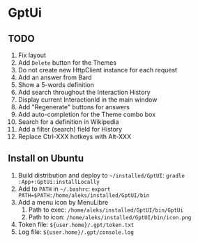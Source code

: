# GptUi

## TODO

1. Fix layout
2. Add `Delete` button for the Themes
3. Do not create new HttpClient instance for each request
4. Add an answer from Bard
5. Show a 5-words definition
6. Add search throughout the Interaction History
7. Display current InteractionId in the main window
8. Add "Regenerate" buttons for answers
9. Add auto-completion for the Theme combo box
10. Search for a definition in Wikipedia
11. Add a filter (search) field for History
12. Replace Ctrl-XXX hotkeys with Alt-XXX

## Install on Ubuntu

1. Build distribution and deploy to `~/installed/GptUI`: `gradle :App+:GptUi:installLocally`
2. Add to `PATH` in `~/.bashrc`: `export PATH=$PATH:/home/aleks/installed/GptUI/bin`
3. Add a menu icon by MenuLibre
    1. Path to exec: `/home/aleks/installed/GptUI/bin/GptUi`
    2. Path to icon: `/home/aleks/installed/GptUI/bin/icon.png`
4. Token file: `${user.home}/.gpt/token.txt`
5. Log file: `${user.home}/.gpt/console.log`
